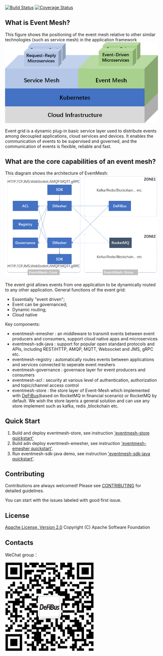 [![Build Status](https://www.travis-ci.org/WeBankFinTech/DeFiBus.svg?branch=master)](https://www.travis-ci.org/WeBankFinTech/EventMesh) [![Coverage Status](https://coveralls.io/repos/github/WeBankFinTech/DeFiBus/badge.svg?branch=master)](https://coveralls.io/github/WeBankFinTech/EventMesh?branch=master)

## What is Event Mesh?
This figure shows the positioning of the event mesh relative to other similar technologies (such as service mesh) in the application framework
![architecture1](docs/images/eventmesh-define.png)

Event grid is a dynamic plug-in basic service layer used to distribute events among decoupled applications, cloud services and devices. It enables the communication of events to be supervised and governed, and the communication of events is flexible, reliable and fast.
## What are the core capabilities of an event mesh?
This diagram shows the architecture of EventMesh:
![architecture2](docs/images/eventmesh-arch.png)

The event grid allows events from one application to be dynamically routed to any other application.
General functions of the event grid:
* Essentially "event driven";
* Event can be governanced;
* Dynamic routing;
* Cloud native

Key components:
* eventmesh-emesher : an middleware to transmit events between event producers and consumers, support cloud native apps and microservices
* eventmesh-sdk-java : support for popular open standard protocols and APIs, including REST/HTTP, AMQP, MQTT, Websocket and JMS, gRPC etc.
* eventmesh-registry : automatically routes events between applications and services connected to seperate event meshers
* eventmesh-governance : governace layer for event producers and consumers
* eventmesh-acl : security at various level of authentication, authorization and topic/channel access control
* eventmesh-store : the store layer of Event-Mesh which implemented with [DeFiBus](https://github.com/WeBankFinTech/DeFiBus)(based on RocketMQ in financial scenario) or RocketMQ by default. We wish the store layeris a general solution and can use any store implement such as kafka, redis ,blockchain etc.

## Quick Start
1. Build and deploy eventmesh-store, see instruction ['eventmesh-store quickstart'](docs/en/instructions/eventmesh-store-quickstart.md) 
2. Build adn deploy eventmesh-emesher, see instruction ['eventmesh-emesher quickstart'](docs/en/instructions/eventmesh-emesher-quickstart.md).
3. Run eventmesh-sdk-java demo, see instruction ['eventmesh-sdk-java quickstart'](docs/en/instructions/eventmesh-sdk-java-quickstart.md). 

## Contributing
Contributions are always welcomed! Please see [CONTRIBUTING](CONTRIBUTING.md) for detailed guidelines.

You can start with the issues labeled with good first issue.

## License
[Apache License, Version 2.0](http://www.apache.org/licenses/LICENSE-2.0.html) Copyright (C) Apache Software Foundation

## Contacts
WeChat group：

![wechat_qr](./docs/images/mesh-helper.png)


